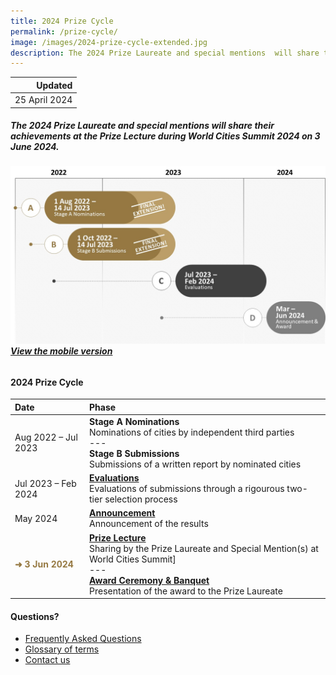 ```yaml
---
title: 2024 Prize Cycle
permalink: /prize-cycle/
image: /images/2024-prize-cycle-extended.jpg
description: The 2024 Prize Laureate and special mentions  will share their achievements at the Prize Lecture during World Cities Summit 2024 on 3 June 2024.
---
```


| Updated |
|---:|
| 25 April 2024 |

##### The 2024 Prize Laureate and special mentions  will share their achievements at the Prize Lecture during World Cities Summit 2024 on 3 June 2024.

###### ![2024 Prize cycle](/images/2024-prize-cycle-extended.jpg)**[View the mobile version](/images/2024-prize-cycle-mobile-extended.jpg/)**

#### **2024 Prize Cycle**

| Date | Phase |
| :--- | :--- |
| Aug 2022 – Jul 2023 | **Stage A Nominations** <br> Nominations of cities by independent third parties <br> --- <br> **Stage B Submissions** <br> Submissions of a written report by nominated cities |
| Jul 2023 – Feb 2024 | **[Evaluations](/evaluations/)** <br> Evaluations of submissions through a rigourous two-tier selection process |
| May 2024 | **[Announcement](/award/)** <br> Announcement of the results |
| <font color="#967942"><b>➜ 3 Jun 2024</b></font> | **[Prize Lecture](/award/)** <br> Sharing by the Prize Laureate and Special Mention(s) at World Cities Summit] <br> --- <br> **[Award Ceremony & Banquet](/award/)** <br> Presentation of the award to the Prize Laureate |

#### **Questions?**

- [Frequently Asked Questions](/faq/)
- [Glossary of terms](/glossary/)
- [Contact us](/feedback/)
